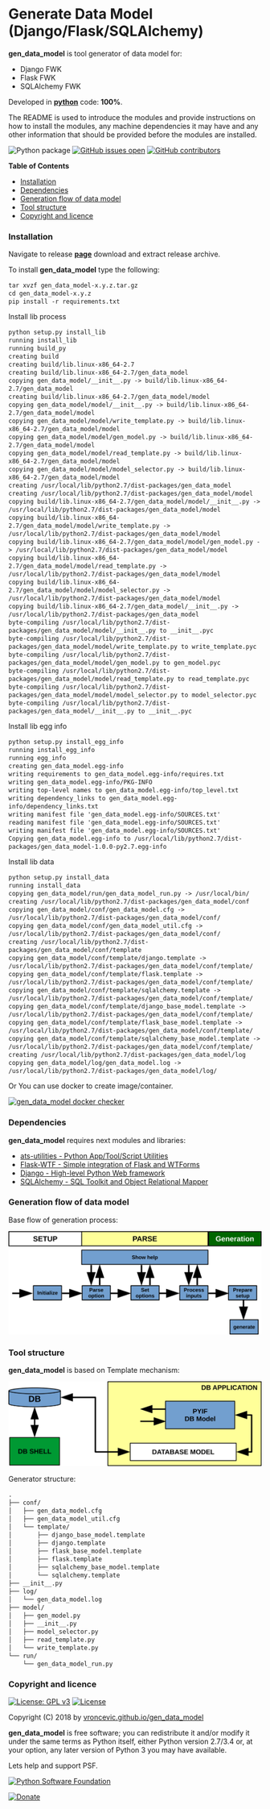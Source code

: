 # Generate Data Model (Django/Flask/SQLAlchemy)

**gen_data_model** is tool generator of data model for:

* Django FWK
* Flask FWK
* SQLAlchemy FWK

Developed in **[python](https://www.python.org/)** code: **100%**.

The README is used to introduce the modules and provide instructions on
how to install the modules, any machine dependencies it may have and any
other information that should be provided before the modules are installed.

![Python package](https://github.com/vroncevic/gen_data_model/workflows/Python%20package%20gen_data_model/badge.svg?branch=master) [![GitHub issues open](https://img.shields.io/github/issues/vroncevic/gen_data_model.svg)](https://github.com/vroncevic/gen_data_model/issues) [![GitHub contributors](https://img.shields.io/github/contributors/vroncevic/gen_data_model.svg)](https://github.com/vroncevic/gen_data_model/graphs/contributors)

<!-- START doctoc generated TOC please keep comment here to allow auto update -->
<!-- DON'T EDIT THIS SECTION, INSTEAD RE-RUN doctoc TO UPDATE -->
**Table of Contents**

- [Installation](#installation)
- [Dependencies](#dependencies)
- [Generation flow of data model](#generation-flow-of-data-model)
- [Tool structure](#tool-structure)
- [Copyright and licence](#copyright-and-licence)

<!-- END doctoc generated TOC please keep comment here to allow auto update -->

### Installation

Navigate to release **[page](https://github.com/vroncevic/gen_data_model/releases/tag/v1.0)** download and extract release archive.

To install **gen_data_model** type the following:

```
tar xvzf gen_data_model-x.y.z.tar.gz
cd gen_data_model-x.y.z
pip install -r requirements.txt
```

Install lib process
```
python setup.py install_lib
running install_lib
running build_py
creating build
creating build/lib.linux-x86_64-2.7
creating build/lib.linux-x86_64-2.7/gen_data_model
copying gen_data_model/__init__.py -> build/lib.linux-x86_64-2.7/gen_data_model
creating build/lib.linux-x86_64-2.7/gen_data_model/model
copying gen_data_model/model/__init__.py -> build/lib.linux-x86_64-2.7/gen_data_model/model
copying gen_data_model/model/write_template.py -> build/lib.linux-x86_64-2.7/gen_data_model/model
copying gen_data_model/model/gen_model.py -> build/lib.linux-x86_64-2.7/gen_data_model/model
copying gen_data_model/model/read_template.py -> build/lib.linux-x86_64-2.7/gen_data_model/model
copying gen_data_model/model/model_selector.py -> build/lib.linux-x86_64-2.7/gen_data_model/model
creating /usr/local/lib/python2.7/dist-packages/gen_data_model
creating /usr/local/lib/python2.7/dist-packages/gen_data_model/model
copying build/lib.linux-x86_64-2.7/gen_data_model/model/__init__.py -> /usr/local/lib/python2.7/dist-packages/gen_data_model/model
copying build/lib.linux-x86_64-2.7/gen_data_model/model/write_template.py -> /usr/local/lib/python2.7/dist-packages/gen_data_model/model
copying build/lib.linux-x86_64-2.7/gen_data_model/model/gen_model.py -> /usr/local/lib/python2.7/dist-packages/gen_data_model/model
copying build/lib.linux-x86_64-2.7/gen_data_model/model/read_template.py -> /usr/local/lib/python2.7/dist-packages/gen_data_model/model
copying build/lib.linux-x86_64-2.7/gen_data_model/model/model_selector.py -> /usr/local/lib/python2.7/dist-packages/gen_data_model/model
copying build/lib.linux-x86_64-2.7/gen_data_model/__init__.py -> /usr/local/lib/python2.7/dist-packages/gen_data_model
byte-compiling /usr/local/lib/python2.7/dist-packages/gen_data_model/model/__init__.py to __init__.pyc
byte-compiling /usr/local/lib/python2.7/dist-packages/gen_data_model/model/write_template.py to write_template.pyc
byte-compiling /usr/local/lib/python2.7/dist-packages/gen_data_model/model/gen_model.py to gen_model.pyc
byte-compiling /usr/local/lib/python2.7/dist-packages/gen_data_model/model/read_template.py to read_template.pyc
byte-compiling /usr/local/lib/python2.7/dist-packages/gen_data_model/model/model_selector.py to model_selector.pyc
byte-compiling /usr/local/lib/python2.7/dist-packages/gen_data_model/__init__.py to __init__.pyc
```

Install lib egg info
```
python setup.py install_egg_info
running install_egg_info
running egg_info
creating gen_data_model.egg-info
writing requirements to gen_data_model.egg-info/requires.txt
writing gen_data_model.egg-info/PKG-INFO
writing top-level names to gen_data_model.egg-info/top_level.txt
writing dependency_links to gen_data_model.egg-info/dependency_links.txt
writing manifest file 'gen_data_model.egg-info/SOURCES.txt'
reading manifest file 'gen_data_model.egg-info/SOURCES.txt'
writing manifest file 'gen_data_model.egg-info/SOURCES.txt'
Copying gen_data_model.egg-info to /usr/local/lib/python2.7/dist-packages/gen_data_model-1.0.0-py2.7.egg-info
```

Install lib data
```
python setup.py install_data
running install_data
copying gen_data_model/run/gen_data_model_run.py -> /usr/local/bin/
creating /usr/local/lib/python2.7/dist-packages/gen_data_model/conf
copying gen_data_model/conf/gen_data_model.cfg -> /usr/local/lib/python2.7/dist-packages/gen_data_model/conf/
copying gen_data_model/conf/gen_data_model_util.cfg -> /usr/local/lib/python2.7/dist-packages/gen_data_model/conf/
creating /usr/local/lib/python2.7/dist-packages/gen_data_model/conf/template
copying gen_data_model/conf/template/django.template -> /usr/local/lib/python2.7/dist-packages/gen_data_model/conf/template/
copying gen_data_model/conf/template/flask.template -> /usr/local/lib/python2.7/dist-packages/gen_data_model/conf/template/
copying gen_data_model/conf/template/sqlalchemy.template -> /usr/local/lib/python2.7/dist-packages/gen_data_model/conf/template/
copying gen_data_model/conf/template/django_base_model.template -> /usr/local/lib/python2.7/dist-packages/gen_data_model/conf/template/
copying gen_data_model/conf/template/flask_base_model.template -> /usr/local/lib/python2.7/dist-packages/gen_data_model/conf/template/
copying gen_data_model/conf/template/sqlalchemy_base_model.template -> /usr/local/lib/python2.7/dist-packages/gen_data_model/conf/template/
creating /usr/local/lib/python2.7/dist-packages/gen_data_model/log
copying gen_data_model/log/gen_data_model.log -> /usr/local/lib/python2.7/dist-packages/gen_data_model/log/
```

Or You can use docker to create image/container.

[![gen_data_model docker checker](https://github.com/vroncevic/gen_data_model/workflows/gen_data_model%20docker%20checker/badge.svg)](https://github.com/vroncevic/gen_data_model/actions?query=workflow%3A%22gen_data_model+docker+checker%22)

### Dependencies

**gen_data_model** requires next modules and libraries:

* [ats-utilities - Python App/Tool/Script Utilities](https://vroncevic.github.io/ats_utilities)
* [Flask-WTF - Simple integration of Flask and WTForms](https://pypi.org/project/Flask-WTF/)
* [Django - High-level Python Web framework](https://pypi.org/project/Django/)
* [SQLAlchemy -  SQL Toolkit and Object Relational Mapper](https://pypi.org/project/SQLAlchemy/)

### Generation flow of data model

Base flow of generation process:

![alt tag](https://raw.githubusercontent.com/vroncevic/gen_data_model/dev/docs/gen_data_model_flow.png)

### Tool structure

**gen_data_model** is based on Template mechanism:

![alt tag](https://raw.githubusercontent.com/vroncevic/gen_data_model/dev/docs/gen_data_model.png)

Generator structure:

```
.
├── conf/
│   ├── gen_data_model.cfg
│   ├── gen_data_model_util.cfg
│   └── template/
│       ├── django_base_model.template
│       ├── django.template
│       ├── flask_base_model.template
│       ├── flask.template
│       ├── sqlalchemy_base_model.template
│       └── sqlalchemy.template
├── __init__.py
├── log/
│   └── gen_data_model.log
├── model/
│   ├── gen_model.py
│   ├── __init__.py
│   ├── model_selector.py
│   ├── read_template.py
│   └── write_template.py
└── run/
    └── gen_data_model_run.py
```

### Copyright and licence

[![License: GPL v3](https://img.shields.io/badge/License-GPLv3-blue.svg)](https://www.gnu.org/licenses/gpl-3.0) [![License](https://img.shields.io/badge/License-Apache%202.0-blue.svg)](https://opensource.org/licenses/Apache-2.0)

Copyright (C) 2018 by [vroncevic.github.io/gen_data_model](https://vroncevic.github.io/gen_data_model/)

**gen_data_model** is free software; you can redistribute it and/or modify
it under the same terms as Python itself, either Python version 2.7/3.4 or,
at your option, any later version of Python 3 you may have available.

Lets help and support PSF.

[![Python Software Foundation](https://raw.githubusercontent.com/vroncevic/gen_data_model/dev/docs/psf-logo-alpha.png)](https://www.python.org/psf/)

[![Donate](https://www.paypalobjects.com/en_US/i/btn/btn_donateCC_LG.gif)](https://psfmember.org/index.php?q=civicrm/contribute/transact&reset=1&id=2)
